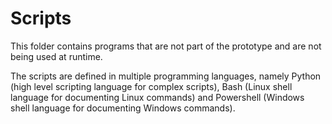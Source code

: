 # Scripts

This folder contains programs that are not part of the prototype and are not being used at runtime.

The scripts are defined in multiple programming languages, namely Python (high level scripting language for complex scripts), Bash (Linux shell language for documenting Linux commands) and Powershell (Windows shell language for documenting Windows commands).
